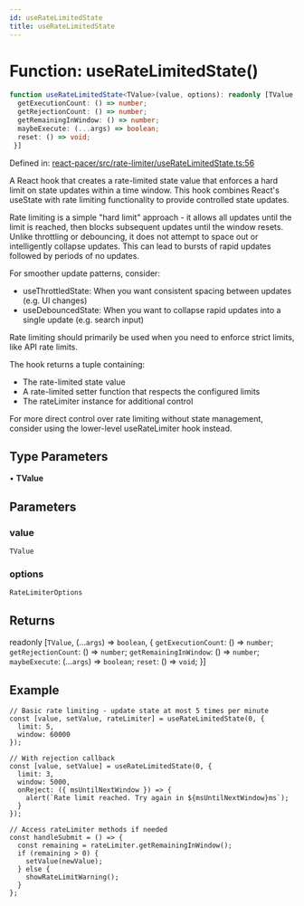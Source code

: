 ```yaml
---
id: useRateLimitedState
title: useRateLimitedState
---
```


<!-- DO NOT EDIT: this page is autogenerated from the type comments -->

# Function: useRateLimitedState()

```ts
function useRateLimitedState<TValue>(value, options): readonly [TValue, (...args) => boolean, {
  getExecutionCount: () => number;
  getRejectionCount: () => number;
  getRemainingInWindow: () => number;
  maybeExecute: (...args) => boolean;
  reset: () => void;
 }]
```

Defined in: [react-pacer/src/rate-limiter/useRateLimitedState.ts:56](https://github.com/TanStack/bouncer/blob/main/packages/react-pacer/src/rate-limiter/useRateLimitedState.ts#L56)

A React hook that creates a rate-limited state value that enforces a hard limit on state updates within a time window.
This hook combines React's useState with rate limiting functionality to provide controlled state updates.

Rate limiting is a simple "hard limit" approach - it allows all updates until the limit is reached, then blocks
subsequent updates until the window resets. Unlike throttling or debouncing, it does not attempt to space out
or intelligently collapse updates. This can lead to bursts of rapid updates followed by periods of no updates.

For smoother update patterns, consider:
- useThrottledState: When you want consistent spacing between updates (e.g. UI changes)
- useDebouncedState: When you want to collapse rapid updates into a single update (e.g. search input)

Rate limiting should primarily be used when you need to enforce strict limits, like API rate limits.

The hook returns a tuple containing:
- The rate-limited state value
- A rate-limited setter function that respects the configured limits
- The rateLimiter instance for additional control

For more direct control over rate limiting without state management,
consider using the lower-level useRateLimiter hook instead.

## Type Parameters

• **TValue**

## Parameters

### value

`TValue`

### options

`RateLimiterOptions`

## Returns

readonly \[`TValue`, (...`args`) => `boolean`, \{
  `getExecutionCount`: () => `number`;
  `getRejectionCount`: () => `number`;
  `getRemainingInWindow`: () => `number`;
  `maybeExecute`: (...`args`) => `boolean`;
  `reset`: () => `void`;
 \}\]

## Example

```tsx
// Basic rate limiting - update state at most 5 times per minute
const [value, setValue, rateLimiter] = useRateLimitedState(0, {
  limit: 5,
  window: 60000
});

// With rejection callback
const [value, setValue] = useRateLimitedState(0, {
  limit: 3,
  window: 5000,
  onReject: ({ msUntilNextWindow }) => {
    alert(`Rate limit reached. Try again in ${msUntilNextWindow}ms`);
  }
});

// Access rateLimiter methods if needed
const handleSubmit = () => {
  const remaining = rateLimiter.getRemainingInWindow();
  if (remaining > 0) {
    setValue(newValue);
  } else {
    showRateLimitWarning();
  }
};
```
